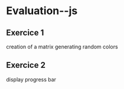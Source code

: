 # Evaluation--js

## Exercice 1
creation of a matrix generating random colors

## Exercice 2 
display progress bar 